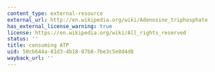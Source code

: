 ```yaml
---
content_type: external-resource
external_url: http://en.wikipedia.org/wiki/Adenosine_triphosphate
has_external_license_warning: true
license: https://en.wikipedia.org/wiki/All_rights_reserved
status: ''
title: consuming ATP
uid: 50cb644a-81d3-4b18-87b8-7be3c5e8d4d8
wayback_url: ''
---
```

